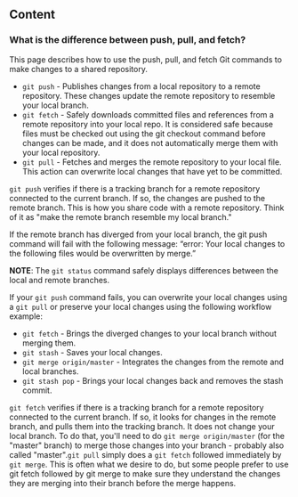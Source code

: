 ## Content

### What is the difference between push, pull, and fetch?

This page describes how to use the push, pull, and fetch Git commands to make changes to a shared repository.  

- `git push` - Publishes changes from a local repository to a remote repository. These changes update the remote repository to resemble your local branch. 
- `git fetch` - Safely downloads committed files and references from a remote repository into your local repo. It is considered safe because files must be checked out using the git checkout command before changes can be made, and it does not automatically merge them with your local repository.
- `git pull` - Fetches and merges the remote repository to your local file. This action can overwrite local changes that have yet to be committed.

`git push` verifies if there is a tracking branch for a remote repository connected to the current branch. If so, the changes are pushed to the remote branch. This is how you share code with a remote repository. Think of it as "make the remote branch resemble my local branch." 

If the remote branch has diverged from your local branch, the git push command will fail with the following message:  “error: Your local changes to the following files would be overwritten by merge.” 

**NOTE**: The `git status` command safely displays differences between the local and remote branches. 

If your `git push` command fails, you can overwrite your local changes using a `git pull` or preserve your local changes using the following workflow example:

- `git fetch` - Brings the diverged changes to your local branch without merging them.
- `git stash` - Saves your local changes.
- `git merge origin/master` - Integrates the changes from the remote and local branches. 
- `git stash pop` - Brings your local changes back and removes the stash commit.


`git fetch` verifies if there is a tracking branch for a remote repository connected to the current branch. If so, it looks for changes in the remote branch, and pulls them into the tracking branch. It does not change your local branch. To do that, you'll need to do `git merge origin/master` (for the "master" branch) to merge those changes into your branch - probably also called "master".`git pull` simply does a `git fetch` followed immediately by `git merge`. This is often what we desire to do, but some people prefer to use git fetch followed by git merge to make sure they understand the changes they are merging into their branch before the merge happens.
